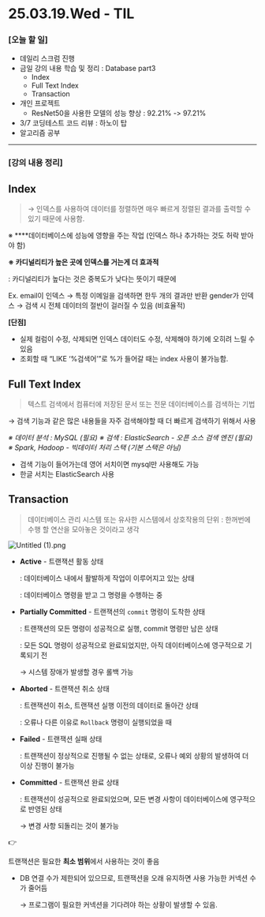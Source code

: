 # 25.03.19.Wed - TIL

### [오늘 할 일]

- 데일리 스크럼 진행
- 금일 강의 내용 학습 및 정리 : Database part3
     - Index
     - Full Text Index
     - Transaction
- 개인 프로젝트
     - ResNet50을 사용한 모델의 성능 향상 : 92.21% -> 97.21%
- 3/7 코딩테스트 코드 리뷰 : 하노이 탑
- 알고리즘 공부

---

### [강의 내용 정리]

## Index

> → 인덱스를 사용하여 데이터를 정렬하면 매우 빠르게 정렬된 결과를 출력할 수 있기 때문에 사용함.
> 

※ ****데이터베이스에 성능에 영향을 주는 작업 (인덱스 하나 추가하는 것도 허락 받아야 함)

**※ 카디널리티가 높은 곳에 인덱스를 거는게 더 효과적** 

: 카디널리티가 높다는 것은 중복도가 낮다는 뜻이기 때문에 

Ex. email이 인덱스 → 특정 이메일을 검색하면 한두 개의 결과만 반환
      gender가 인덱스 → 검색 시 전체 데이터의 절반이 걸러질 수 있음 (비효율적)

**[단점]**

- 실제 컬럼이 수정, 삭제되면 인덱스 데이터도 수정, 삭제해야 하기에 오히려 느릴 수 있음
- 조회할 때 “LIKE ‘%검색어’”로 %가 들어갈 때는 index 사용이 불가능함.

## Full Text Index

> 텍스트 검색에서 컴퓨터에 저장된 문서 또는 전문 데이터베이스를 검색하는 기법
> 

→ 검색 기능과 같은 많은 내용들을 자주 검색해야할 때 더 빠르게 검색하기 위해서 사용 

*※ 데이터 분석 : MySQL (필요)
※ 검색 : ElasticSearch - 오픈 소스 검색 엔진 (필요)
※ Spark, Hadoop - 빅데이터 처리 스택 (기본 스택은 아님)*

- 검색 기능이 들어가는데 영어 서치이면 mysql만 사용해도 가능
- 한글 서치는 ElasticSearch 사용

## Transaction

> 데이터베이스 관리 시스템 또는 유사한 시스템에서 상호작용의 단위
: 한꺼번에 수행 할 연산을 모아놓은 것이라고 생각
> 

![Untitled (1).png](attachment:e547fe9d-4d97-4d6d-96a7-31ffcf5d77b3:Untitled_(1).png)

- **Active** - 트랜잭션 활동 상태
    
    : 데이터베이스 내에서 활발하게 작업이 이루어지고 있는 상태
    
    : 데이터베이스 명령을 받고 그 명령을 수행하는 중
    
- **Partially Committed** - 트랜잭션의 `commit` 명령이 도착한 상태
    
    : 트랜잭션의 모든 명령이 성공적으로 실행, commit 명령만 남은 상태
    
    : 모든 SQL 명령이 성공적으로 완료되었지만, 아직 데이터베이스에 영구적으로 기록되기 전 
    
    → 시스템 장애가 발생할 경우 롤백 가능 
    
- **Aborted** - 트랜잭션 취소 상태
    
    : 트랜잭션이 취소, 트랜잭션 실행 이전의 데이터로 돌아간 상태
    
    : 오류나 다른 이유로 `Rollback` 명령이 실행되었을 때
    
- **Failed** - 트랜잭션 실패 상태
    
    : 트랜잭션이 정상적으로 진행될 수 없는 상태로, 오류나 예외 상황의 발생하여 더 이상 진행이 불가능
    
- **Committed** - 트랜잭션 완료 상태
    
    : 트랜잭션이 성공적으로 완료되었으며, 모든 변경 사항이 데이터베이스에 영구적으로 반영된 상태 
    
    → 변경 사항 되돌리는 것이 불가능 
    

<aside>
👉

트랜잭션은 필요한 **최소 범위**에서 사용하는 것이 좋음

- DB 연결 수가 제한되어 있으므로, 트랜잭션을 오래 유지하면 사용 가능한 커넥션 수가 줄어듬
    
    → 프로그램이 필요한 커넥션을 기다려야 하는 상황이 발생할 수 있음.
    
</aside>
